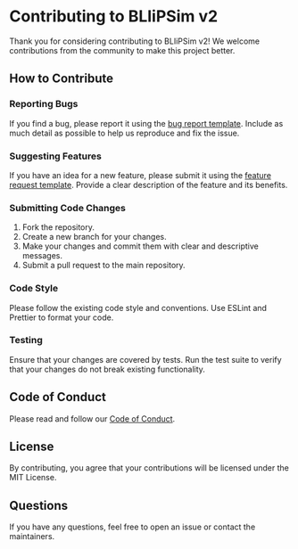 # Contributing to BLIiPSim v2

Thank you for considering contributing to BLIiPSim v2! We welcome contributions from the community to make this project better.

## How to Contribute

### Reporting Bugs
If you find a bug, please report it using the [bug report template](.github/ISSUE_TEMPLATE/bug_report.md). Include as much detail as possible to help us reproduce and fix the issue.

### Suggesting Features
If you have an idea for a new feature, please submit it using the [feature request template](.github/ISSUE_TEMPLATE/feature_request.md). Provide a clear description of the feature and its benefits.

### Submitting Code Changes
1. Fork the repository.
2. Create a new branch for your changes.
3. Make your changes and commit them with clear and descriptive messages.
4. Submit a pull request to the main repository.

### Code Style
Please follow the existing code style and conventions. Use ESLint and Prettier to format your code.

### Testing
Ensure that your changes are covered by tests. Run the test suite to verify that your changes do not break existing functionality.

## Code of Conduct
Please read and follow our [Code of Conduct](CODE_OF_CONDUCT.md).

## License
By contributing, you agree that your contributions will be licensed under the MIT License.

## Questions
If you have any questions, feel free to open an issue or contact the maintainers.
